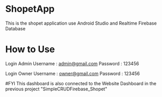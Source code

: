 # ShopetApp
This is the shopet application use Android Studio and Realtime Firebase Database

# How to Use
Login Admin
Username : admin@gmail.com
Password : 123456

Login Owner
Username : owner@gmail.com
Password : 123456

#FYI
This dashboard is also connected to the Website Dashboard in the previous project "SimpleCRUDFirebase_Shopet"

